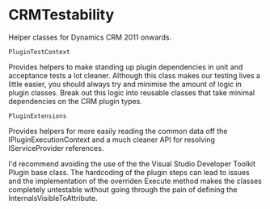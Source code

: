 CRMTestability
================

Helper classes for Dynamics CRM 2011 onwards.

`PluginTestContext`

Provides helpers to make standing up plugin dependencies in unit and acceptance tests a lot cleaner.  Although this class makes our testing lives a little easier, you should always try and minimise the amount of logic in plugin classes.  Break out this logic into reusable classes that take minimal dependencies on the CRM plugin types.

`PluginExtensions`

Provides helpers for more easily reading the common data off the IPluginExecutionContext and a much cleaner API for resolving IServiceProvider references.

I'd recommend avoiding the use of the the Visual Studio Developer Toolkit Plugin base class.  The hardcoding of the plugin steps can lead to issues and the implementation of the overriden Execute method makes the classes completely untestable without going through the pain of defining the InternalsVisibleToAttribute. 
